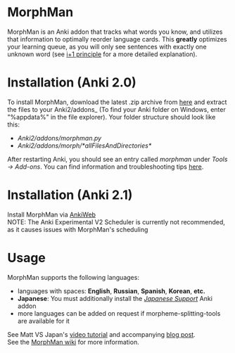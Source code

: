 # MorphMan
MorphMan is an Anki addon that tracks what words you know, and utilizes that information to optimally reorder language cards. This
__greatly__ optimizes your learning queue, as you will only see sentences with exactly one unknown word (see
[i+1 principle](https://massimmersionapproach.com/table-of-contents/anki/morphman/#glossary) for a more detailed explanation).

# Installation (Anki 2.0)

To install MorphMan, download the latest .zip archive from [here](https://github.com/kaegi/MorphMan/releases)
and extract the files to your Anki2/addons_ (To find your Anki folder on Windows, enter "%appdata%" in the file explorer). 
Your folder structure should look like this:

-   _Anki2/addons/morphman.py_
-   _Anki2/addons/morph/\*allFilesAndDirectories\*_

After restarting Anki, you should see an entry called _morphman_ under _Tools -> Add-ons_. 
You can find information and troubleshooting tips [here](https://github.com/kaegi/MorphMan/wiki/Installation).

# Installation (Anki 2.1)

Install MorphMan via [AnkiWeb](https://ankiweb.net/shared/info/900801631)  
NOTE: The Anki Experimental V2 Scheduler is currently not recommended, as it causes issues with MorphMan's scheduling

# Usage

MorphMan supports the following languages:
-   languages with spaces: __English__, __Russian__, __Spanish__, __Korean__, __etc.__
-   __Japanese__: You must additionally install the _[Japanese Support](https://ankiweb.net/shared/info/3918629684)_ Anki addon
-   more languages can be added on request if morpheme-splitting-tools are available for it

See Matt VS Japan's [video tutorial](https://www.youtube.com/watch?v=dVReg8_XnyA) and accompanying [blog post](https://massimmersionapproach.com/table-of-contents/anki/morphman).  
See the [MorphMan wiki](https://github.com/kaegi/MorphMan/wiki) for more information.